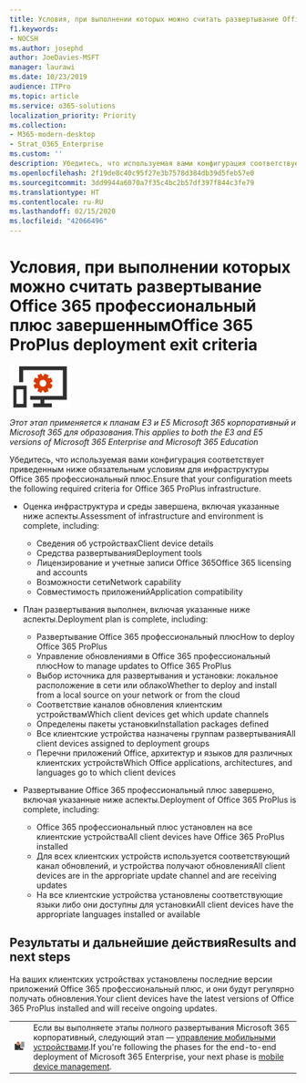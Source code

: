 ```yaml
---
title: Условия, при выполнении которых можно считать развертывание Office 365 профессиональный плюс завершенным
f1.keywords:
- NOCSH
ms.author: josephd
author: JoeDavies-MSFT
manager: laurawi
ms.date: 10/23/2019
audience: ITPro
ms.topic: article
ms.service: o365-solutions
localization_priority: Priority
ms.collection:
- M365-modern-desktop
- Strat_O365_Enterprise
ms.custom: ''
description: Убедитесь, что используемая вами конфигурация соответствует критериям Microsoft 365 корпоративный для инфраструктуры Office 365 профессиональный плюс.
ms.openlocfilehash: 2f19de8c40c95f27e3b7578d384db39d5feb57e0
ms.sourcegitcommit: 3dd9944a6070a7f35c4bc2b57df397f844c3fe79
ms.translationtype: HT
ms.contentlocale: ru-RU
ms.lasthandoff: 02/15/2020
ms.locfileid: "42066496"
---
```

# <a name="office-365-proplus-deployment-exit-criteria"></a><span data-ttu-id="9a996-103">Условия, при выполнении которых можно считать развертывание Office 365 профессиональный плюс завершенным</span><span class="sxs-lookup"><span data-stu-id="9a996-103">Office 365 ProPlus deployment exit criteria</span></span>

![Этап 4. Office 365 профессиональный плюс](../media/deploy-foundation-infrastructure/O365proplus_icon-small.png)

<span data-ttu-id="9a996-105">*Этот этап применяется к планам E3 и E5 Microsoft 365 корпоративный и Microsoft 365 для образования.*</span><span class="sxs-lookup"><span data-stu-id="9a996-105">*This applies to both the E3 and E5 versions of Microsoft 365 Enterprise and Microsoft 365 Education*</span></span>

<span data-ttu-id="9a996-106">Убедитесь, что используемая вами конфигурация соответствует приведенным ниже обязательным условиям для инфраструктуры Office 365 профессиональный плюс.</span><span class="sxs-lookup"><span data-stu-id="9a996-106">Ensure that your configuration meets the following required criteria for Office 365 ProPlus infrastructure.</span></span>

- <span data-ttu-id="9a996-107">Оценка инфраструктура и среды завершена, включая указанные ниже аспекты.</span><span class="sxs-lookup"><span data-stu-id="9a996-107">Assessment of infrastructure and environment is complete, including:</span></span>

    - <span data-ttu-id="9a996-108">Сведения об устройствах</span><span class="sxs-lookup"><span data-stu-id="9a996-108">Client device details</span></span>
    - <span data-ttu-id="9a996-109">Средства развертывания</span><span class="sxs-lookup"><span data-stu-id="9a996-109">Deployment tools</span></span>
    - <span data-ttu-id="9a996-110">Лицензирование и учетные записи Office 365</span><span class="sxs-lookup"><span data-stu-id="9a996-110">Office 365 licensing and accounts</span></span>
    - <span data-ttu-id="9a996-111">Возможности сети</span><span class="sxs-lookup"><span data-stu-id="9a996-111">Network capability</span></span>
    - <span data-ttu-id="9a996-112">Совместимость приложений</span><span class="sxs-lookup"><span data-stu-id="9a996-112">Application compatibility</span></span>

- <span data-ttu-id="9a996-113">План развертывания выполнен, включая указанные ниже аспекты.</span><span class="sxs-lookup"><span data-stu-id="9a996-113">Deployment plan is complete, including:</span></span>

    - <span data-ttu-id="9a996-114">Развертывание Office 365 профессиональный плюс</span><span class="sxs-lookup"><span data-stu-id="9a996-114">How to deploy Office 365 ProPlus</span></span>
    - <span data-ttu-id="9a996-115">Управление обновлениями в Office 365 профессиональный плюс</span><span class="sxs-lookup"><span data-stu-id="9a996-115">How to manage updates to Office 365 ProPlus</span></span>
    - <span data-ttu-id="9a996-116">Выбор источника для развертывания и установки: локальное расположение в сети или облако</span><span class="sxs-lookup"><span data-stu-id="9a996-116">Whether to deploy and install from a local source on your network or from the cloud</span></span>
    - <span data-ttu-id="9a996-117">Соответствие каналов обновления клиентским устройствам</span><span class="sxs-lookup"><span data-stu-id="9a996-117">Which client devices get which update channels</span></span>
    - <span data-ttu-id="9a996-118">Определены пакеты установки</span><span class="sxs-lookup"><span data-stu-id="9a996-118">Installation packages defined</span></span>
    - <span data-ttu-id="9a996-119">Все клиентские устройства назначены группам развертывания</span><span class="sxs-lookup"><span data-stu-id="9a996-119">All client devices assigned to deployment groups</span></span>
    - <span data-ttu-id="9a996-120">Перечни приложений Office, архитектур и языков для различных клиентских устройств</span><span class="sxs-lookup"><span data-stu-id="9a996-120">Which Office applications, architectures, and languages go to which client devices</span></span>

- <span data-ttu-id="9a996-121">Развертывание Office 365 профессиональный плюс завершено, включая указанные ниже аспекты.</span><span class="sxs-lookup"><span data-stu-id="9a996-121">Deployment of Office 365 ProPlus is complete, including:</span></span>

    - <span data-ttu-id="9a996-122">Office 365 профессиональный плюс установлен на все клиентские устройства</span><span class="sxs-lookup"><span data-stu-id="9a996-122">All client devices have Office 365 ProPlus installed</span></span>
    - <span data-ttu-id="9a996-123">Для всех клиентских устройств используется соответствующий канал обновлений, и устройства получают обновления</span><span class="sxs-lookup"><span data-stu-id="9a996-123">All client devices are in the appropriate update channel and are receiving updates</span></span>
    - <span data-ttu-id="9a996-124">На все клиентские устройства установлены соответствующие языки либо они доступны для установки</span><span class="sxs-lookup"><span data-stu-id="9a996-124">All client devices have the appropriate languages installed or available</span></span>



## <a name="results-and-next-steps"></a><span data-ttu-id="9a996-125">Результаты и дальнейшие действия</span><span class="sxs-lookup"><span data-stu-id="9a996-125">Results and next steps</span></span>

<span data-ttu-id="9a996-126">На ваших клиентских устройствах установлены последние версии приложений Office 365 профессиональный плюс, и они будут регулярно получать обновления.</span><span class="sxs-lookup"><span data-stu-id="9a996-126">Your client devices have the latest versions of Office 365 ProPlus installed and will receive ongoing updates.</span></span>

|||
|:-------|:-----|
|![Этап 5. Управление мобильными устройствами](../media/deploy-foundation-infrastructure/mobiledevicemgmt_icon-small.png)| <span data-ttu-id="9a996-128">Если вы выполняете этапы полного развертывания Microsoft 365 корпоративный, следующий этап — [управление мобильными устройствами](mobility-infrastructure.md).</span><span class="sxs-lookup"><span data-stu-id="9a996-128">If you're following the phases for the end-to-end deployment of Microsoft 365 Enterprise, your next phase is [mobile device management](mobility-infrastructure.md).</span></span> |
